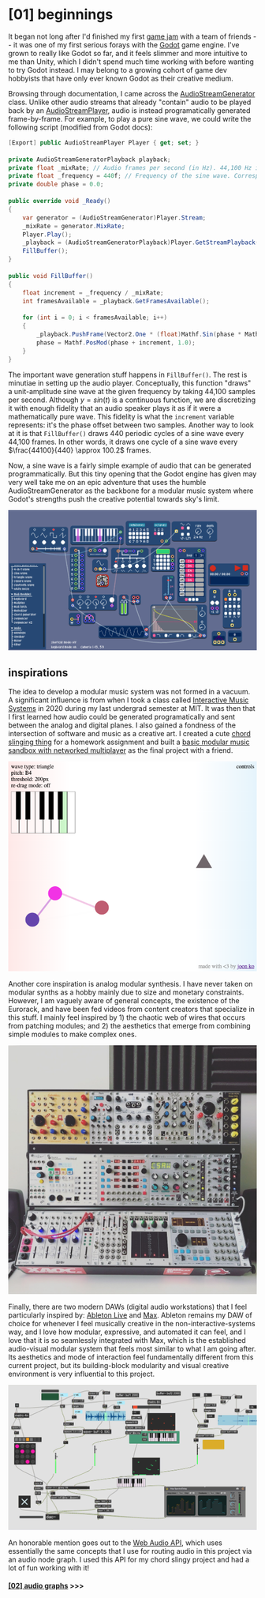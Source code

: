 # \[01\] beginnings

It began not long after I'd finished my first [game jam](https://atau.itch.io/saute-and-slay) with a team of friends -- it was one of my first serious forays with the [Godot](https://godotengine.org/) game engine. I've grown to really like Godot so far, and it feels slimmer and more intuitive to me than Unity, which I didn't spend much time working with before wanting to try Godot instead. I may belong to a growing cohort of game dev hobbyists that have only ever known Godot as their creative medium.

Browsing through documentation, I came across the [AudioStreamGenerator](https://docs.godotengine.org/en/stable/classes/class_audiostreamgenerator.html#class-audiostreamgenerator) class. Unlike other audio streams that already "contain" audio to be played back by an [AudioStreamPlayer](https://docs.godotengine.org/en/stable/classes/class_audiostreamplayer.html), audio is instead programatically generated frame-by-frame. For example, to play a pure sine wave, we could write the following script (modified from Godot docs):

```C#
[Export] public AudioStreamPlayer Player { get; set; }

private AudioStreamGeneratorPlayback playback;
private float _mixRate; // Audio frames per second (in Hz). 44,100 Hz is typical. 
private float _frequency = 440f; // Frequency of the sine wave. Corresponds to pitch.
private double phase = 0.0;

public override void _Ready()
{
    var generator = (AudioStreamGenerator)Player.Stream;
    _mixRate = generator.MixRate;
    Player.Play();
    _playback = (AudioStreamGeneratorPlayback)Player.GetStreamPlayback();
    FillBuffer();
}

public void FillBuffer()
{
    float increment = _frequency / _mixRate;
    int framesAvailable = _playback.GetFramesAvailable();

    for (int i = 0; i < framesAvailable; i++)
    {
        _playback.PushFrame(Vector2.One * (float)Mathf.Sin(phase * Mathf.Tau));
        phase = Mathf.PosMod(phase + increment, 1.0);
    }
}
```

The important wave generation stuff happens in `FillBuffer()`. The rest is minutiae in setting up the audio player. Conceptually, this function "draws" a unit-amplitude sine wave at the given frequency by taking 44,100 samples per second. Although $y = sin(t)$ is a continuous function, we are discretizing it with enough fidelity that an audio speaker plays it as if it were a mathematically pure wave. This fidelity is what the `increment` variable represents: it's the phase offset between two samples. Another way to look at it is that `FillBuffer()` draws 440 periodic cycles of a sine wave every 44,100 frames. In other words, it draws one cycle of a sine wave every $\frac{44100}{440} \approx 100.2$ frames.

Now, a sine wave is a fairly simple example of audio that can be generated programmatically. But this tiny opening that the Godot engine has given may very well take me on an epic adventure that uses the humble AudioStreamGenerator as the backbone for a modular music system where Godot's strengths push the creative potential towards sky's limit.

![](../images/all-modules.png)

## inspirations

The idea to develop a modular music system was not formed in a vacuum. A significant influence is from when I took a class called [Interactive Music Systems](https://musictech.mit.edu/ims/) in 2020 during my last undergrad semester at MIT. It was then that I first learned how audio could be generated programatically and sent between the analog and digital planes. I also gained a fondness of the intersection of software and music as a creative art. I created a cute [chord slinging thing](https://joon-ko.github.io/chord-sling/) for a homework assignment and built a [basic modular music sandbox with networked multiplayer](https://github.com/joon-ko/interval) as the final project with a friend.

![](../images/chord-sling.png)

Another core inspiration is analog modular synthesis. I have never taken on modular synths as a hobby mainly due to size and monetary constraints. However, I am vaguely aware of general concepts, the existence of the Eurorack, and have been fed videos from content creators that specialize in this stuff. I mainly feel inspired by 1) the chaotic web of wires that occurs from patching modules; and 2) the aesthetics that emerge from combining simple modules to make complex ones.

![](../images/eurorack.jpg)

Finally, there are two modern DAWs (digital audio workstations) that I feel particularly inspired by: [Ableton Live](https://www.ableton.com/en/live/) and [Max](https://cycling74.com/products/max). Ableton remains my DAW of choice for whenever I feel musically creative in the non-interactive-systems way, and I love how modular, expressive, and automated it can feel, and I love that it is so seamlessly integrated with Max, which is the established audio-visual modular system that feels most similar to what I am going after. Its aesthetics and mode of interaction feel fundamentally different from this current project, but its building-block modularity and visual creative environment is very influential to this project.

![](../images/max.png)

An honorable mention goes out to the [Web Audio API](https://developer.mozilla.org/en-US/docs/Web/API/Web_Audio_API), which uses essentially the same concepts that I use for routing audio in this project via an audio node graph. I used this API for my chord slingy project and had a lot of fun working with it!

#### [\[02\] audio graphs](./02_audio-graphs.md) >>>